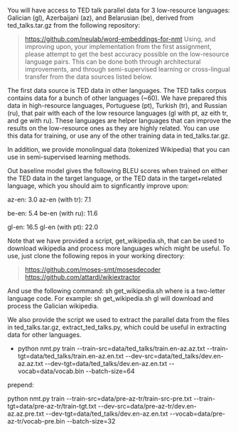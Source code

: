 You will have access to TED talk parallel data for 3 low-resource languages: Galician (gl), Azerbaijani (az), and Belarusian (be), derived from ted_talks.tar.gz from the following repository:
> https://github.com/neulab/word-embeddings-for-nmt
Using, and improving upon, your implementation from the first assignment, please attempt to get the best accuracy possible on the low-resource language pairs. This can be done both through architectural improvements, and through semi-supervised learning or cross-lingual transfer from the data sources listed below.

The first data source is TED data in other languages. The TED talks corpus contains data for a bunch of other languages (~60). We have prepared this data in high-resource languages, Portuguese (pt), Turkish (tr), and Russian (ru), that pair with each of the low resource languages (gl with pt, az eith tr, and ge with ru). These languages are helper languages that can improve the results on the low-resource ones as they are highly related. You can use this data for training, or use any of the other training data in ted_talks.tar.gz.

In addition, we provide monolingual data (tokenized Wikipedia) that you can use in semi-supervised learning methods.

Out baseline model gives the following BLEU scores when trained on either the TED data in the target language, or the TED data in the target+related language, which you should aim to signficantly improve upon:

az-en: 3.0
az-en (with tr): 7.1

be-en: 5.4
be-en (with ru): 11.6

gl-en: 16.5
gl-en (with pt): 22.0

Note that we have provided a script, get_wikipedia.sh, that can be used to download wikipedia and process more languages which might be useful. To use, just clone the following repos in your working directory:

> https://github.com/moses-smt/mosesdecoder
> https://github.com/attardi/wikiextractor

And use the following command: sh get_wikipedia.sh <language> where <language> is a two-letter language code. For example: sh get_wikipedia.sh gl will download and process the Galician wikipedia.

We also provide the script we used to extract the parallel data from the files in ted_talks.tar.gz, extract_ted_talks.py, which could be useful in extracting data for other languages.


- python nmt.py train --train-src=data/ted_talks/train.en-az.az.txt --train-tgt=data/ted_talks/train.en-az.en.txt --dev-src=data/ted_talks/dev.en-az.az.txt --dev-tgt=data/ted_talks/dev.en-az.en.txt --vocab=data/vocab.bin --batch-size=64


prepend:

python nmt.py train --train-src=data/pre-az-tr/train-src-pre.txt --train-tgt=data/pre-az-tr/train-tgt.txt --dev-src=data/pre-az-tr/dev.en-az.az.pre.txt --dev-tgt=data/ted_talks/dev.en-az.en.txt --vocab=data/pre-az-tr/vocab-pre.bin --batch-size=32
